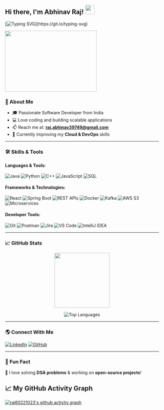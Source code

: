 


## Hi there, I'm Abhinav Raj! <img src="https://media.giphy.com/media/hvRJCLFzcasrR4ia7z/giphy.gif" width="30px">

 
 
 

[![Typing SVG](https://readme-typing-svg.herokuapp.com?font=Fira+Code&weight=600&size=22&duration=3000&pause=1000&color=F73E12&width=500&lines=Welcome+to+my+GitHub!;Java+%7C+Python+%7C+C%2B%2B+%7C+JavaScript;React+%7C+Spring+Boot+%7C+AWS+S3;Always+learning+new+technologies!)](https://git.io/typing-svg)

  
  
  
 <img src="https://www.gif-maniac.com/gifs/31/31241.gif" width="300" height="200"   />


   
### 🚀 About Me

- 🎓 Passionate Software Developer from India   
- 💻 Love coding and building scalable applications  
- 📫 Reach me at: **raj.abhinav39749@gmail.com**  
- 🌱 Currently improving my **Cloud & DevOps** skills  
 
---

### 🛠️ Skills & Tools

#### Languages & Tools:
![Java](https://img.shields.io/badge/Java-%23ED8B00.svg?style=for-the-badge&logo=openjdk&logoColor=white)
![Python](https://img.shields.io/badge/Python-3670A0?style=for-the-badge&logo=python&logoColor=ffdd54)
![C++](https://img.shields.io/badge/C++-%2300599C.svg?style=for-the-badge&logo=c%2B%2B&logoColor=white)
![JavaScript](https://img.shields.io/badge/JavaScript-F7DF1E?style=for-the-badge&logo=javascript&logoColor=black)
![SQL](https://img.shields.io/badge/SQL-%23007ACC.svg?style=for-the-badge&logo=amazon-dynamodb&logoColor=white)

#### Frameworks & Technologies:
![React](https://img.shields.io/badge/React-%2320232a.svg?style=for-the-badge&logo=react&logoColor=%2361DAFB)
![Spring Boot](https://img.shields.io/badge/Spring%20Boot-6DB33F?style=for-the-badge&logo=spring&logoColor=white)
![REST APIs](https://img.shields.io/badge/REST-APIs-blue?style=for-the-badge)
![Docker](https://img.shields.io/badge/Docker-%230db7ed.svg?style=for-the-badge&logo=docker&logoColor=white)
![Kafka](https://img.shields.io/badge/Kafka-231F20?style=for-the-badge&logo=apache-kafka&logoColor=white)
![AWS S3](https://img.shields.io/badge/AWS%20S3-FF9900?style=for-the-badge&logo=amazonaws&logoColor=white)
![Microservices](https://img.shields.io/badge/Microservices-%2300C853.svg?style=for-the-badge&logo=microservices&logoColor=white)

#### Developer Tools:
![Git](https://img.shields.io/badge/Git-%23F05033.svg?style=for-the-badge&logo=git&logoColor=white)
![Postman](https://img.shields.io/badge/Postman-FF6C37?style=for-the-badge&logo=postman&logoColor=white)
![Jira](https://img.shields.io/badge/Jira-0052CC?style=for-the-badge&logo=jira&logoColor=white)
![VS Code](https://img.shields.io/badge/VS%20Code-007ACC?style=for-the-badge&logo=visual-studio-code&logoColor=white)
![IntelliJ IDEA](https://img.shields.io/badge/IntelliJ%20IDEA-000000.svg?style=for-the-badge&logo=intellij-idea&logoColor=white)

---

### 📈 GitHub Stats
 

<div align="center">
  <img height="180em" src="https://github-readme-stats.vercel.app/api?username=raj60221023&show_icons=true&theme=radical" />
<!--   <img height="180em" src="https://github-readme-streak-stats.herokuapp.com/?user=raj60221023&theme=radical" /> -->
   
![Top Languages](https://github-readme-stats.vercel.app/api/top-langs/?username=raj60221023&layout=compact)
  

</div>

---

### 🌎 Connect With Me

[![LinkedIn](https://img.shields.io/badge/LinkedIn-%230077B5.svg?style=for-the-badge&logo=linkedin&logoColor=white)](https://www.linkedin.com/in/abhinav-raj-aa5065233/)
[![GitHub](https://img.shields.io/badge/GitHub-%2312100E.svg?style=for-the-badge&logo=github&logoColor=white)](https://github.com/raj60221023)

---

### 🎯 Fun Fact
🧐 I love solving **DSA problems** & working on **open-source projects**!

## 📈 My GitHub Activity Graph

[![raj60221023's github activity graph](https://github-readme-activity-graph.cyclic.app/graph?username=raj60221023&theme=github-compact)](https://github.com/Ashutosh00710/github-readme-activity-graph)
 
